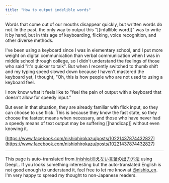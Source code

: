 ```yaml
---
title: "How to output indelible words"
---
```


Words that come out of our mouths disappear quickly, but written words do not. In the past, the only way to output this "[[infallible word]]" was to write it by hand, but in this age of keyboarding, flicking, voice recognition, and other diverse methods.

I've been using a keyboard since I was in elementary school, and I put more weight on digital communication than verbal communication when I was in middle school through college, so I didn't understand the feelings of those who said "it's quicker to talk". But when I recently switched to thumb shift and my typing speed slowed down because I haven't mastered the keyboard yet, I thought, "Oh, this is how people who are not used to using a keyboard feel.

I now know what it feels like to "feel the pain of output with a keyboard that doesn't allow for speedy input."

But even in that situation, they are already familiar with flick input, so they can choose to use flick.
This is because they know the fast state, so they choose the fastest means when necessary, and those who have never had a speedy means of text output may be suffering [[handicap]] without even knowing it.

[https://www.facebook.com/nishiohirokazu/posts/10221437874432827](https://www.facebook.com/nishiohirokazu/posts/10221437874432827)

---
This page is auto-translated from [/nishio/消えない言葉の出力方法](https://scrapbox.io/nishio/消えない言葉の出力方法) using DeepL. If you looks something interesting but the auto-translated English is not good enough to understand it, feel free to let me know at [@nishio_en](https://twitter.com/nishio_en). I'm very happy to spread my thought to non-Japanese readers.